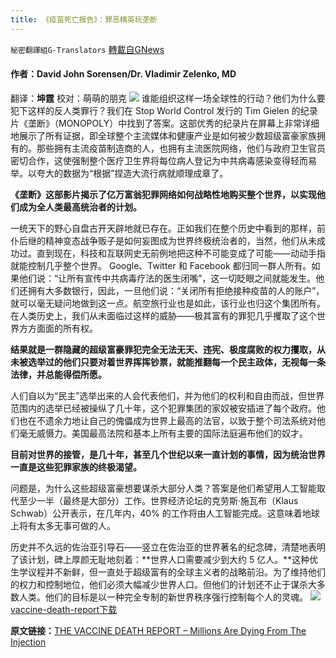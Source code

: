 ```yaml
---
title: 《疫苗死亡报告》：罪恶精英玩垄断
---
```

`秘密翻譯組G-Translators` [轉載自GNews](https://gnews.org/zh-hans/1560592/)

#### 作者：David John Sorensen/Dr. Vladimir Zelenko, MD
翻译：**坤霆**
校对：萌萌的朋克
![](https://assets.gnews.org/wp-content/uploads/2021/09/cover-vaccine-death-report-1.jpg)
谁能组织这样一场全球性的行动？他们为什么要犯下这样的反人类罪行？我们在 Stop World Control 发行的 Tim Gielen 的纪录片《垄断》（MONOPOLY）中找到了答案。这部优秀的纪录片在屏幕上非常详细地展示了所有证据，即全球整个主流媒体和健康产业是如何被少数超级富豪家族拥有的。那些拥有主流疫苗制造商的人，也拥有主流医院网络，他们与政府卫生官员密切合作，这使强制整个医疗卫生界将每位病人登记为中共病毒感染变得轻而易举。以夸大的数据为“根据”捏造大流行病就顺理成章了。

**《垄断》这部影片揭示了亿万富翁犯罪网络如何战略性地购买整个世界，以实现他们成为全人类最高统治者的计划。**

一统天下的野心自盘古开天辟地就已存在。正如我们在整个历史中看到的那样，前仆后继的精神变态战争贩子是如何妄图成为世界终极统治者的，当然，他们从未成功过。直到现在，科技和互联网史无前例地把这种不可能变成了可能——动动手指就能控制几乎整个世界。 Google、Twitter 和 Facebook 都归同一群人所有。如果他们说：“让所有宣传中共病毒疗法的医生闭嘴”，这一切眨眼之间就能发生。他们还拥有大多数银行，因此，一旦他们说：“关闭所有拒绝接种疫苗的人的账户”，就可以毫无疑问地做到这一点。航空旅行业也是如此，该行业也归这个集团所有。在人类历史上，我们从未面临过这样的威胁——极其富有的罪犯几乎攫取了这个世界方方面面的所有权。

**结果就是一群隐藏的超级富豪罪犯完全无法无天、违宪、极度腐败的权力攫取，从未被选举过的他们只要对着世界挥挥钞票，就能推翻每一个民主政体，无视每一条法律，并总能得偿所愿。**

人们自以为“民主”选举出来的人会代表他们，并为他们的权利和自由而战，但世界范围内的选举已经被操纵了几十年，这个犯罪集团的家奴被安插进了每个政府。他们也在不遗余力地让自己的傀儡成为世界上最高的法官，以致于整个司法系统对他们毫无威慑力。美国最高法院和基本上所有主要的国际法庭遍布他们的奴才。

**目前对世界的接管，是几十年，甚至几个世纪以来一直计划的事情，因为统治世界一直是这些犯罪家族的终极渴望。**

问题是，为什么这些超级富豪想要谋杀大部分人类？答案是他们希望用人工智能取代至少一半（最终是大部分）工作。世界经济论坛的克劳斯·施瓦布（Klaus Schwab）公开表示，在几年内，40% 的工作将由人工智能完成。这意味着地球上将有太多无事可做的人。

历史并不久远的佐治亚引导石——竖立在佐治亚的世界著名的纪念碑，清楚地表明了该计划，碑上厚颜无耻地刻着：**世界人口需要减少到大约 5 亿人。**这种优生学议程并不新鲜，但一直处于超级富有的全球主义者的战略前沿。为了维持他们的权力和控制地位，他们必须大幅减少世界人口。但他们的计划还不止于谋杀大多数人类。他们的目标是以一种完全专制的新世界秩序强行控制每个人的灵魂。
![](https://assets.gnews.org/wp-content/uploads/2021/09/1-138.jpg)
[vaccine-death-report](https://assets.gnews.org/wp-content/uploads/2021/09/vaccine-death-report.pdf)[下载](https://assets.gnews.org/wp-content/uploads/2021/09/vaccine-death-report.pdf)

**原文链接：**[THE VACCINE DEATH REPORT – Millions Are Dying From The Injection](https://www.stopworldcontrol.com/report/)
